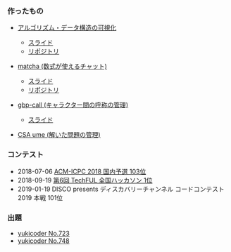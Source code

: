 ### 作ったもの

- [アルゴリズム・データ構造の可視化](https://ia7ck.github.io/visualization/)
    - [スライド](https://docs.google.com/presentation/d/e/2PACX-1vRtTnj4v7Zs-Jbalaxd1DMbgJvDJm97bb0IaXTKPAVJIkD9hgreFrK0g_tAs6yzU4CBvojoQmPlPIGz/pub?start=false&loop=true&delayms=3000)
    - [リポジトリ](https://github.com/ia7ck/visualization)

- [matcha (数式が使えるチャット)](https://matcha-f1496.firebaseapp.com/)
    - [スライド](https://drive.google.com/file/d/1iwhs_D_a_XD2BK5SfrJg1OAb6HBLaNNV/view?usp=sharing)
    - [リポジトリ](https://github.com/ia7ck/matcha)

- [gbp-call (キャラクター間の呼称の管理)](https://gbp-call.herokuapp.com/)
    - [スライド](https://drive.google.com/file/d/14ZtdX30Axs2dSEZsUQSyr7wRMtMKMo57/view?usp=sharing)

- [CSA ume (解いた問題の管理)](https://ia7ck0.appspot.com/csa-ume)

### コンテスト

- 2018-07-06 [ACM-ICPC 2018 国内予選 103位](https://icpc.iisf.or.jp/2018-yokohama/1st-round-result/)
- 2018-09-19 [第6回 TechFUL 全国ハッカソン 1位](https://triple-four.hatenablog.com/entry/2018/10/04/144736)
- 2019-01-19 DISCO presents ディスカバリーチャンネル コードコンテスト2019 本戦 101位

### 出題

- [yukicoder No.723](https://yukicoder.me/problems/no/723)
- [yukicoder No.748](https://yukicoder.me/problems/no/748)
